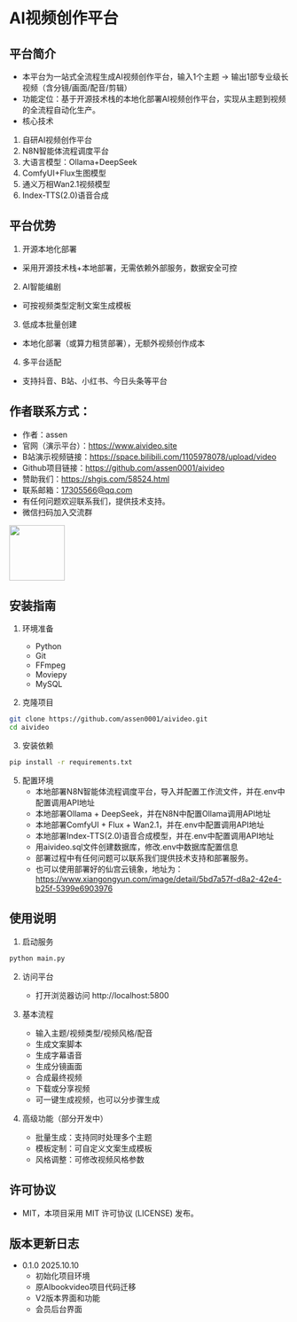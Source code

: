 # AI视频创作平台
## 平台简介
- 本平台为一站式全流程生成AI视频创作平台，输入1个主题 → 输出1部专业级长视频（含分镜/画面/配音/剪辑）
- 功能定位：基于开源技术栈的本地化部署AI视频创作平台，实现从主题到视频的全流程自动化生产。
- 核心技术
 1. 自研AI视频创作平台
 2. N8N智能体流程调度平台
 3. 大语言模型：Ollama+DeepSeek
 4. ComfyUI+Flux生图模型
 5. 通义万相Wan2.1视频模型
 6. Index-TTS(2.0)语音合成

## 平台优势
 1. 开源本地化部署
  - 采用开源技术栈+本地部署，无需依赖外部服务，数据安全可控
 2. AI智能编剧
  - 可按视频类型定制文案生成模板
 3. 低成本批量创建
  - 本地化部署（或算力租赁部署），无额外视频创作成本
 4. 多平台适配
  - 支持抖音、B站、小红书、今日头条等平台

## 作者联系方式：
 - 作者：assen
 - 官网（演示平台）：https://www.aivideo.site
 - B站演示视频链接：https://space.bilibili.com/1105978078/upload/video
 - Github项目链接：https://github.com/assen0001/aivideo
 - 赞助我们：https://shgis.com/58524.html
 - 联系邮箱：17305566@qq.com
 - 有任何问题欢迎联系我们，提供技术支持。
 - 微信扫码加入交流群 
 <img src="https://aibook.shgis.com/static/images/wx001.jpg" width=100 height=100>

## 安装指南
1. 环境准备
   - Python
   - Git
   - FFmpeg
   - Moviepy
   - MySQL

2. 克隆项目
```bash
git clone https://github.com/assen0001/aivideo.git
cd aivideo
```

3. 安装依赖
```bash
pip install -r requirements.txt
```

5. 配置环境
   - 本地部署N8N智能体流程调度平台，导入并配置工作流文件，并在.env中配置调用API地址
   - 本地部署Ollama + DeepSeek，并在N8N中配置Ollama调用API地址
   - 本地部署ComfyUI + Flux + Wan2.1，并在.env中配置调用API地址
   - 本地部署Index-TTS(2.0)语音合成模型，并在.env中配置调用API地址
   - 用aivideo.sql文件创建数据库，修改.env中数据库配置信息
   - 部署过程中有任何问题可以联系我们提供技术支持和部署服务。
   - 也可以使用部署好的仙宫云镜象，地址为：https://www.xiangongyun.com/image/detail/5bd7a57f-d8a2-42e4-b25f-5399e6903976

## 使用说明
1. 启动服务
```bash
python main.py
```

2. 访问平台
   - 打开浏览器访问 http://localhost:5800

3. 基本流程
   - 输入主题/视频类型/视频风格/配音
   - 生成文案脚本
   - 生成字幕语音
   - 生成分镜画面
   - 合成最终视频
   - 下载或分享视频
   - 可一键生成视频，也可以分步骤生成

4. 高级功能（部分开发中）
   - 批量生成：支持同时处理多个主题
   - 模板定制：可自定义文案生成模板
   - 风格调整：可修改视频风格参数


## 许可协议
- MIT，本项目采用 MIT 许可协议 (LICENSE) 发布。


## 版本更新日志
- 0.1.0 2025.10.10
  - 初始化项目环境
  - 原AIbookvideo项目代码迁移
  - V2版本界面和功能
  - 会员后台界面
